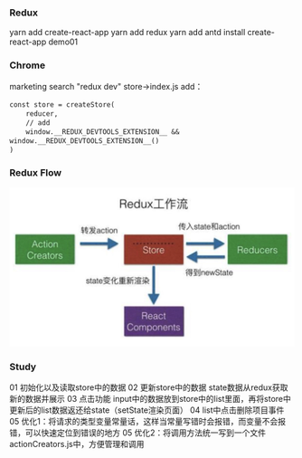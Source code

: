 ### Redux
yarn add create-react-app
yarn add redux
yarn add antd 
install create-react-app demo01
### Chrome
marketing search "redux dev"
store->index.js add：
```
const store = createStore(
    reducer,
    // add
    window.__REDUX_DEVTOOLS_EXTENSION__ && window.__REDUX_DEVTOOLS_EXTENSION__()
)

```

### Redux Flow
![avatar](./Redux.jpg)

### Study
01 初始化以及读取store中的数据
02 更新store中的数据 state数据从redux获取新的数据并展示
03 点击功能 input中的数据放到store中的list里面，再将store中更新后的list数据返还给state（setState渲染页面）
04 list中点击删除项目事件
05 优化1：将请求的类型变量常量话，这样当常量写错时会报错，而变量不会报错，可以快速定位到错误的地方
05 优化2：将调用方法统一写到一个文件actionCreators.js中，方便管理和调用